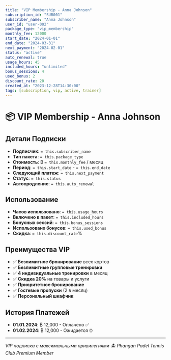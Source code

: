 ```yaml
---
title: "VIP Membership - Anna Johnson"
subscription_id: "SUB001"
subscriber_name: "Anna Johnson"
user_id: "user-002"
package_type: "vip_membership"
monthly_fee: 12000
start_date: "2024-01-01"
end_date: "2024-03-31"
next_payment: "2024-02-01"
status: "active"
auto_renewal: true
usage_hours: 45
included_hours: "unlimited"
bonus_sessions: 4
used_bonus: 2
discount_rate: 20
created_at: "2023-12-28T14:30:00"
tags: [subscription, vip, active, trainer]
---
```


# 📦 VIP Membership - Anna Johnson

## Детали Подписки

- **Подписчик**: `= this.subscriber_name`
- **Тип пакета**: `= this.package_type`
- **Стоимость**: ₿ `= this.monthly_fee` / месяц
- **Период**: `= this.start_date` - `= this.end_date`
- **Следующий платеж**: `= this.next_payment`
- **Статус**: `= this.status`
- **Автопродление**: `= this.auto_renewal`

## Использование

- **Часов использовано**: `= this.usage_hours`
- **Включено в пакет**: `= this.included_hours`
- **Бонусных сессий**: `= this.bonus_sessions`
- **Использовано бонусов**: `= this.used_bonus`
- **Скидка**: `= this.discount_rate`%

## Преимущества VIP

- ✅ **Безлимитное бронирование** всех кортов
- ✅ **Безлимитные групповые тренировки**
- ✅ **4 индивидуальные тренировки** в месяц
- ✅ **Скидка 20%** на товары и услуги
- ✅ **Приоритетное бронирование**
- ✅ **Гостевые пропуски** (2 в месяц)
- ✅ **Персональный шкафчик**

## История Платежей

- **01.01.2024**: ₿ 12,000 - Оплачено ✅
- **01.02.2024**: ₿ 12,000 - Ожидается ⏰

---

*VIP подписка с максимальными привилегиями*
*🏝️ Phangan Padel Tennis Club Premium Member*
